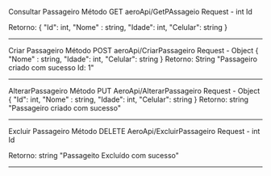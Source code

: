 Consultar Passageiro
Método GET aeroApi/GetPAssageio
Request - int Id

Retorno: 
{
"Id": int,
"Nome" : string,
"Idade": int,
"Celular": string
}

--------------------------------------------

Criar Passageiro
Método POST  aeroApi/CriarPassageiro
Request - Object
{
"Nome" : string,
"Idade": int,
"Celular": string
}
Retorno: String 
"Passageiro criado com sucesso Id: 1"

---------------------------------------------

AlterarPassageiro
Método PUT AeroApi/AlterarPassageiro
Request - Object
{
"Id": int,
"Nome" : string,
"Idade": int,
"Celular": string
}
Retorno: string
"Passageiro criado com sucesso"

------------------------------------------------

Excluir Passageiro
Método DELETE  AeroApi/ExcluirPassageiro
Request - int Id

Retorno: string
"Passageito Excluído com sucesso"

------------------------------------------------


